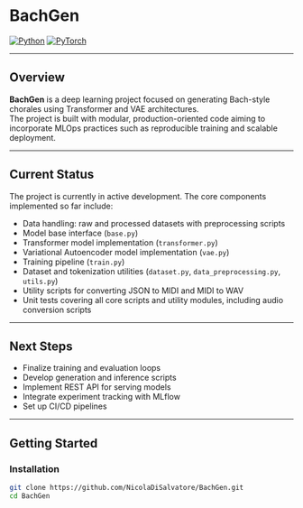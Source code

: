# BachGen

[![Python](https://img.shields.io/badge/python-3.8%2B-blue)](https://www.python.org/)
[![PyTorch](https://img.shields.io/badge/pytorch-1.8%2B-red)](https://pytorch.org/)

---

## Overview

**BachGen** is a deep learning project focused on generating Bach-style chorales using Transformer and VAE architectures.  
The project is built with modular, production-oriented code aiming to incorporate MLOps practices such as reproducible training and scalable deployment.

---

## Current Status

The project is currently in active development. The core components implemented so far include:

- Data handling: raw and processed datasets with preprocessing scripts  
- Model base interface (`base.py`)  
- Transformer model implementation (`transformer.py`)  
- Variational Autoencoder model implementation (`vae.py`)  
- Training pipeline (`train.py`)  
- Dataset and tokenization utilities (`dataset.py`, `data_preprocessing.py`, `utils.py`)  
- Utility scripts for converting JSON to MIDI and MIDI to WAV  
- Unit tests covering all core scripts and utility modules, including audio conversion scripts

---

## Next Steps

- Finalize training and evaluation loops  
- Develop generation and inference scripts  
- Implement REST API for serving models  
- Integrate experiment tracking with MLflow  
- Set up CI/CD pipelines  

---

## Getting Started

### Installation

```bash
git clone https://github.com/NicolaDiSalvatore/BachGen.git
cd BachGen
